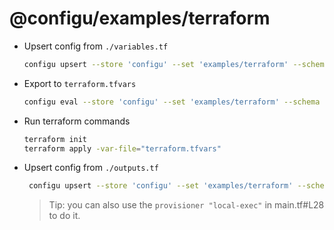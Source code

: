 # @configu/examples/terraform

- Upsert config from `./variables.tf`
  ```bash
  configu upsert --store 'configu' --set 'examples/terraform' --schema './terraform-variables.cfgu.json' -c "container_name=TerraformConfiguExampleNginxContainer"
  ```
- Export to `terraform.tfvars`
  ```bash
  configu eval --store 'configu' --set 'examples/terraform' --schema './terraform-variables.cfgu.json' | configu export --format 'TerraformTfvars' > terraform.tfvars
  ```
- Run terraform commands
  ```bash
  terraform init
  terraform apply -var-file="terraform.tfvars"
  ```
- Upsert config from `./outputs.tf`
  ```bash
   configu upsert --store 'configu' --set 'examples/terraform' --schema './terraform-outputs.cfgu.json' -c "container_id=$(terraform output -raw container_id)" -c "image_id=$(terraform output -raw image_id)"
  ```
  > Tip: you can also use the `provisioner "local-exec"` in main.tf#L28 to do it.
